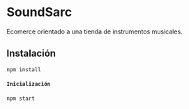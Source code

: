 # SoundSarc

Ecomerce orientado a una tienda de instrumentos musicales. 

## Instalación

```
npm install
```

#### `Inicialización`

```
npm start
```

